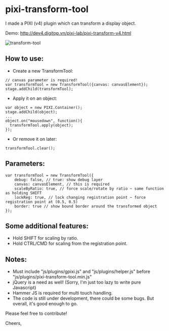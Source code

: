 # pixi-transform-tool
I made a PIXI (v4) plugin which can transform a display object.

Demo: http://dev4.digitop.vn/pixi-lab/pixi-transform-v4.html

![transform-tool](http://dev4.digitop.vn/pixi-lab/assets/transform-tool.jpg)

## How to use:

- Create a new TransformTool:
```
// canvas parameter is required!
var transformTool = new TransformTool({canvas: canvasElement});
stage.addChild(transformTool);
```
- Apply it on an object:
```
var object = new PIXI.Container();
stage.addChild(object);
...
object.on("mousedown", function(){
  transformTool.apply(object);
});
```
- Or remove it on later:
```
transformTool.clear();
```

## Parameters:
```
var transformTool = new TransformTool({
	debug: false, // true: show debug layer
    canvas: canvasElement, // this is required
    scaleByRatio: true, // force scale/rotate by ratio ~ same function as holding SHIFT
    lockReg: true, // lock changing registration point ~ force registration point at (0.5, 0.5)
    border: true // show bound border around the transformed object
});
```

## Some additional features:
- Hold SHIFT for scaling by ratio.
- Hold CTRL/CMD for scaling from the registration point.

## Notes:
- Must include "js/plugins/gpixi.js" and "js/plugins/helper.js" before "js/plugins/pixi-transform-tool.min.js"
- jQuery is a need as well! (Sorry, I'm just too lazy to write pure Javascript)
- Hammer JS is required for multi touch handling.
- The code is still under development, there could be some bugs. But overall, it's good enough to go.

Please feel free to contribute!

Cheers,
